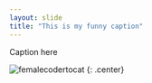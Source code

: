 ```yaml
---
layout: slide
title: "This is my funny caption"
---
```


Caption here

![femalecodertocat](https://octodex.github.com/images/topguntocat.png)
{: .center}
